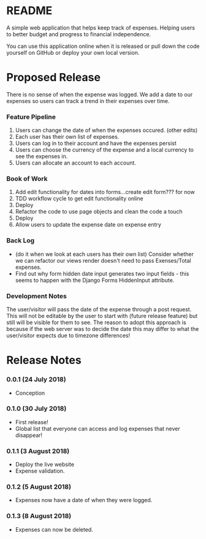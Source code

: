 README
======

A simple web application that helps keep track of expenses. Helping users to better budget and progress to financial independence.

You can use this application online when it is released or pull down the code yourself on GitHub or deploy your own local version.

Proposed Release
================

There is no sense of when the expense was logged. We add a date to our expenses
so users can track a trend in their expenses over time.

### Feature Pipeline
1. Users can change the date of when the expenses occured. (other edits)
2. Each user has their own list of expenses.
3. Users can log in to their account and have the expenses persist
4. Users can choose the currency of the expense and a local currency to see the expenses in.
5. Users can allocate an account to each account.

### Book of Work
1. Add edit functionality for dates into forms...create edit form??? for now
1. TDD workflow cycle to get edit functionality online
2. Deploy
3. Refactor the code to use page objects and clean the code a touch
4. Deploy
5. Allow users to update the expense date on expense entry

### Back Log
* (do it when we look at each users has their own list) Consider whether we can refactor our views render doesn't need to pass Exenses/Total expenses.
* Find out why form hidden date input generates two input fields - this seems to happen with the Django Forms HiddenInput attribute.

### Development Notes

The user/visitor will pass the date of the expense through a post request. This
will not be editable by the user to start with (future release feature) but
still will be visible for them to see. The reason to adopt this approach is
because if the web server was to decide the date this may differ to what the
user/visitor expects due to timezone differences!

Release Notes
=============

### 0.0.1 (24 July 2018)

* Conception

### 0.1.0 (30 July 2018)

* First release!
* Global list that everyone can access and log expenses that never disappear!

### 0.1.1 (3 August 2018)

* Deploy the live website
* Expense validation.

### 0.1.2 (5 August 2018)

* Expenses now have a date of when they were logged.

### 0.1.3 (8 August 2018)

* Expenses can now be deleted.
